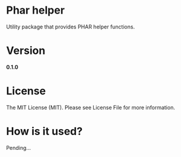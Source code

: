 Phar helper
===========

Utility package that provides PHAR helper functions.

Version
=======

__0.1.0__

License
=======

The MIT License (MIT). Please see License File for more information.

How is it used?
===============

Pending...
